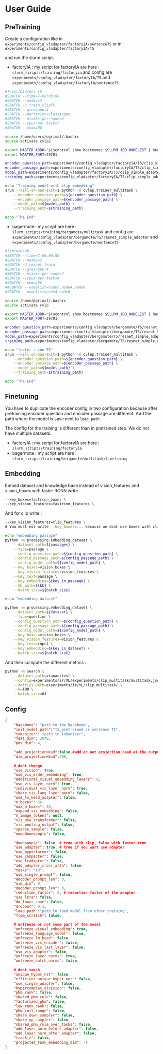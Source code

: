 # User Guide

## PreTraining

Create a configuration like in `experiments/config_vladapter/factoryIA/sentenceT5` or in `experiments/config_vladapter/factoryIA/T5`

and run the slurm script.

- factoryIA : my script for factoryIA are here : `slurm_scripts/training/factoryia` and config are `experiments/config_vladapter/factoryIA/T5` and `experiments/config_vladapter/factoryIA/sentenceT5`.

```bash
#!/usr/bin/env sh
#SBATCH --time=7-00:00:00
#SBATCH --nodes=3
#SBATCH -J train_clipT5
#SBATCH --gres=gpu:4
#SBATCH --partition=classicgpu
#SBATCH --ntasks-per-node=4
#SBATCH --cpus-per-task=7
#SBATCH --mem=40G

source /home/users/pgrimal/.bashrc
source activate cvlp2

export MASTER_ADDR="$(scontrol show hostnames $SLURM_JOB_NODELIST | head -n1)"
export MASTER_PORT=29701

encoder_question_path=experiments/config_vladapter/factoryIA/T5/clip_simple_adapter/encoder_simple_adapter.json
encoder_passage_path=experiments/config_vladapter/factoryIA/T5/clip_simple_adapter/encoder_simple_adapter.json
model_path=experiments/config_vladapter/factoryIA/T5/clip_simple_adapter/config_model.json
training_path=experiments/config_vladapter/factoryIA/T5/clip_simple_adapter/training_multitask.json

echo "Training model with clip embedding"
srun --kill-on-bad-exit=1 python -m cvlep.trainer_multitask \
    --encoder_question_path=${encoder_question_path} \
    --encoder_passage_path=${encoder_passage_path} \
    --model_path=${model_path} \
    --training_path=${training_path}

echo "The End"
```

- bagermote : my script are here : `slurm_scripts/training/bergamote/multitask` and config are `experiments/config_vladapter/bergamote/T5/resnet_simple_adapter` and `experiments/config_vladapter/bergamote/sentenceT5`

```bash
#!/bin/bash
#SBATCH --time=7-00:00:00
#SBATCH --nodes=2
#SBATCH -J resnet_train
#SBATCH --gres=gpu:4
#SBATCH --ntasks-per-node=4
#SBATCH --cpus-per-task=4
#SBATCH --mem=40G
##SBATCH --nodelist=node7,node4,node6
#SBATCH --nodelist=node4,node6

source /home/pgrimal/.bashrc
source activate cvlp

export MASTER_ADDR="$(scontrol show hostnames $SLURM_JOB_NODELIST | head -n1)"
export MASTER_PORT=29701

encoder_question_path=experiments/config_vladapter/bergamote/T5/resnet_simple_adapter/encoder_simple_adapter.json
encoder_passage_path=experiments/config_vladapter/bergamote/T5/resnet_simple_adapter/encoder_simple_adapter.json
model_path=experiments/config_vladapter/bergamote/T5/resnet_simple_adapter/config_model.json
training_path=experiments/config_vladapter/bergamote/T5/resnet_simple_adapter/training_multitask.json

echo "faster r cnn T5"
srun --kill-on-bad-exit=1 python -m cvlep.trainer_multitask \
    --encoder_question_path=${encoder_question_path} \
    --encoder_passage_path=${encoder_passage_path} \
    --model_path=${model_path} \
    --training_path=${training_path}

echo "The End"
```

## Finetuning

You have to duplicate the encoder config in two configuration because after pretraining encoder question and encoder passage are different. Add the path where the model is save next to `load_path`.

The config for the training is different than in pretrained step. We do not have multiple datasets.

- factoryIA : my script for factoryIA are here : `slurm_scripts/training/factoryia`
- bagermote : my script are here : `slurm_scripts/training/bergamote/multitask/finetuning`

## Embedding

Embed dataset and knowledge base
instead of vision_features and vision_boxes with faster RCNN write

```bash
--key_boxes=fastrcnn_boxes \
--key_vision_features=fastrcnn_features \
```

And for clip write :

```bash
--key_vision_features=clip_features \
# You must not write --key_boxes=... because we dont use boxes with clip

```

```bash
echo "embedding passage"
python -m processing.embedding_dataset \
    --dataset_path=${passages} \
    --type=passage \
    --config_question_path=${config_question_path} \
    --config_passage_path=${config_passage_path} \
    --config_model_path=${config_model_path} \
    --key_boxes=vision_boxes \
    --key_vision_features=vision_features \
    --key_text=passage \
    --key_embedding=${key_in_passage} \
    --kb_path=${kb} \
    --batch_size=${batch_size}

echo "embedding dataset"

python -m processing.embedding_dataset \
    --dataset_path=${dataset} \
    --type=question \
    --config_question_path=${config_question_path} \
    --config_passage_path=${config_passage_path} \
    --config_model_path=${config_model_path} \
    --key_boxes=vision_boxes \
    --key_vision_features=vision_features \
    --key_text=input \
    --key_embedding=${key_in_dataset} \
    --batch_size=${batch_size}
```

And then compute the different metrics :

```bash
python -m search \
    --dataset_path=viquae/test \
    --config=experiments/ir/VL/experiments/clip_multitask/multitask.json \
    --metrics_path=experiments/ir/VL/clip_multitask/ \
    --k=100 \
    --batch_size=64
```

## Config

```json
{
    "backbone": "path to the backbone",
    "init_model_path":"t5_pretrained or sentence T5",
    "tokenizer": "path to tokenizer",
    "feat_dim": 2048,
    "pos_dim": 4,
    
    "add_projectionHead":false,#add or not projection head at the output of the encoder
    "dim_projectionHead":768,
    
    # dont change
    "use_vision": true,
    "use_vis_order_embedding": true,
    "additional_visual_embedding_layers": 0,
    "use_vis_layer_norm": true,
    "individual_vis_layer_norm": true,
    "share_vis_lang_layer_norm": false,
    "use_lm_head_adapter": false,
    "n_boxes": 36,
    "max_n_boxes": 36,
    "expand_vis_embedding": false,
    "n_image_tokens": null,
    "vis_use_transformer": false,
    "vis_pooling_output": false,
    "sparse_sample": false,
    "oneddownsample": false,
    
    "downsample": false, # true with clip, false with faster rcnn
    "use_adapter": true, # true if you want use adapter
    "use_hyperformer": false,
    "use_compacter": false,
    "use_lradapter": false,
    "add_adapter_cross_attn": false,
    "tasks": "IR",
    "use_single_prompt": false,
    "encoder_prompt_len": 0,
    "mid_dim": 0,
    "decoder_prompt_len": 0,
    "reduction_factor": 8, # reduction factor of the adapter
    "use_lora": false,
    "do_lower_case": false,
    "dropout": 0.1,
    "load_path":"path to load model from other training",
    "from_scratch": false,
    
    # unfreeze or not some part of the model
    "unfreeze_visual_embedding": true,
    "unfreeze_language_model": false,
    "unfreeze_lm_head": false,
    "unfreeze_vis_encoder": false,
    "unfreeze_vis_last_layer": false,
    "use_vis_adapter": false,
    "unfreeze_layer_norms": true,
    "unfreeze_batch_norms": false,
    
    # dont touch
    "unique_hyper_net": false,
    "efficient_unique_hyper_net": false,
    "use_single_adapter": false,
    "hypercomplex_division": false,
    "phm_rank": false,
    "shared_phm_rule": false,
    "factorized_phm": false,
    "low_rank_rank": false,
    "phm_init_range": false,
    "share_down_sampler": false,
    "share_up_sampler": false,
    "shared_phm_rule_over_tasks": false,
    "add_layer_norm_before_adapter": false,
    "add_layer_norm_after_adapter": false,
    "track_z": false,
    "projected_task_embedding_dim": -1
}
```